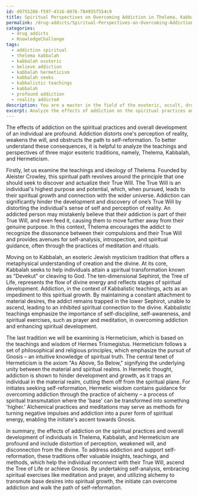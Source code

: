 ```yaml
---
id: d9755288-f597-4316-8076-784935f554c9
title: Spiritual Perspectives on Overcoming Addiction in Thelema, Kabbalah, and Hermeticism
permalink: /drug-addicts/Spiritual-Perspectives-on-Overcoming-Addiction-in-Thelema-Kabbalah-and-Hermeticism/
categories:
  - drug addicts
  - KnowledgeChallenge
tags:
  - addiction spiritual
  - thelema kabbalah
  - kabbalah esoteric
  - believe addiction
  - kabbalah hermeticism
  - kabbalah seeks
  - kabbalistic teachings
  - kabbalah
  - profound addiction
  - reality addicted
description: You are a master in the field of the esoteric, occult, drug addicts and Education. You are a writer of tests, challenges, textbooks and deep knowledge on drug addicts for initiates and students to gain deep insights and understanding from. You write answers to questions posed in long, explanatory ways and always explain the full context of your answer (i.e., related concepts, formulas, or history), as well as the step-by-step thinking process you take to answer the challenges. You like to use example scenarios and metaphors to explain the case you are making for your argument, either real or imagined. Summarize the key themes, ideas, and conclusions at the end.
excerpt: Analyze the effects of addiction on the spiritual practices and overall development of an individual in three major esoteric traditions (Thelema, Kabbalah, Hermeticism). How do these traditions address addiction, and what wisdom can the initiate glean from these teachings to enhance the path of self-reformation?
---
```

The effects of addiction on the spiritual practices and overall development of an individual are profound. Addiction distorts one's perception of reality, weakens the will, and obstructs the path to self-reformation. To better understand these consequences, it is helpful to analyze the teachings and perspectives of three major esoteric traditions, namely, Thelema, Kabbalah, and Hermeticism.

Firstly, let us examine the teachings and ideology of Thelema. Founded by Aleister Crowley, this spiritual path revolves around the principle that one should seek to discover and actualize their True Will. The True Will is an individual's highest purpose and potential, which, when pursued, leads to their spiritual growth and connection with the wider universe. Addiction can significantly hinder the development and discovery of one’s True Will by distorting the individual's sense of self and perception of reality. An addicted person may mistakenly believe that their addiction is part of their True Will, and even feed it, causing them to move further away from their genuine purpose. In this context, Thelema encourages the addict to recognize the dissonance between their compulsions and their True Will and provides avenues for self-analysis, introspection, and spiritual guidance, often through the practices of meditation and rituals.

Moving on to Kabbalah, an esoteric Jewish mysticism tradition that offers a metaphysical understanding of creation and the divine. At its core, Kabbalah seeks to help individuals attain a spiritual transformation known as "Devekut" or cleaving to God. The ten-dimensional Sephirot, the Tree of Life, represents the flow of divine energy and reflects stages of spiritual development. Addiction, in the context of Kabbalistic teachings, acts as an impediment to this spiritual growth. By maintaining a constant attachment to material desires, the addict remains trapped in the lower Sephirot, unable to ascend, leading to an inhibited spiritual connection to the divine. Kabbalistic teachings emphasize the importance of self-discipline, self-awareness, and spiritual exercises, such as prayer and meditation, in overcoming addiction and enhancing spiritual development.

The last tradition we will be examining is Hermeticism, which is based on the teachings and wisdom of Hermes Trismegistus. Hermeticism follows a set of philosophical and religious principles, which emphasize the pursuit of Gnosis – an intuitive knowledge of spiritual truth. The central tenet of Hermeticism is the axiom "As Above, So Below," signifying the underlying unity between the material and spiritual realms. In Hermetic thought, addiction is shown to hinder development and growth, as it traps an individual in the material realm, cutting them off from the spiritual plane. For initiates seeking self-reformation, Hermetic wisdom contains guidance for overcoming addiction through the practice of alchemy – a process of spiritual transmutation where the 'base' can be transformed into something 'higher.' Alchemical practices and meditations may serve as methods for turning negative impulses and addiction into a purer form of spiritual energy, enabling the initiate's ascent towards Gnosis.

In summary, the effects of addiction on the spiritual practices and overall development of individuals in Thelema, Kabbalah, and Hermeticism are profound and include distortion of perception, weakened will, and disconnection from the divine. To address addiction and support self-reformation, these traditions offer valuable insights, teachings, and methods, which help the individual reconnect with their True Will, ascend the Tree of Life or achieve Gnosis. By undertaking self-analysis, embracing spiritual exercises like meditation and prayer, and utilizing alchemy to transmute base desires into spiritual growth, the initiate can overcome addiction and walk the path of self-reformation.
